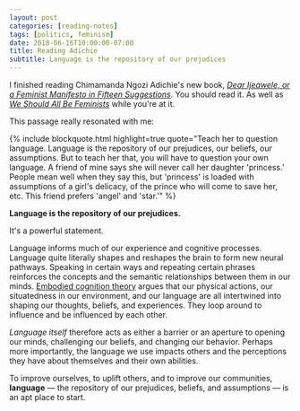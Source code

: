 ```yaml
---
layout: post
categories: [reading-notes]
tags: [politics, feminism]
date: 2018-06-16T10:00:00-07:00
title: Reading Adichie
subtitle: Language is the repository of our prejudices
---
```


I finished reading Chimamanda Ngozi Adichie's new book, [*Dear Ijeawele, or a Feminist Manifesto in Fifteen Suggestions*](https://www.goodreads.com/book/show/33585392-dear-ijeawele-or-a-feminist-manifesto-in-fifteen-suggestions). You should read it. As well as [*We Should All Be Feminists*](https://www.goodreads.com/book/show/22738563-we-should-all-be-feminists) while you're at it.

<!--excerpt-->

This passage really resonated with me:

{% include blockquote.html
    highlight=true
    quote="Teach her to question language. Language is the repository of our prejudices, our beliefs, our assumptions. But to teach her that, you will have to question your own language. A friend of mine says she will never call her daughter 'princess.' People mean well when they say this, but 'princess' is loaded with assumptions of a girl's delicacy, of the prince who will come to save her, etc. This friend prefers 'angel' and 'star.'"
%}

**Language is the repository of our prejudices.**

It's a powerful statement.

Language informs much of our experience and cognitive processes. Language quite literally shapes and reshapes the brain to form new neural pathways. Speaking in certain ways and repeating certain phrases reinforces the concepts and the semantic relationships between them in our minds. [Embodied cognition theory](https://en.wikipedia.org/wiki/Embodied_cognition) argues that our physical actions, our situatedness in our environment, and our language are all intertwined into shaping our thoughts, beliefs, and experiences. They loop around to influence and be influenced by each other.

*Language itself* therefore acts as either a barrier or an aperture to opening our minds, challenging our beliefs, and changing our behavior. Perhaps more importantly, the language we use impacts others and the perceptions they have about themselves and their own abilities.

To improve ourselves, to uplift others, and to improve our communities, **language** &mdash; the repository of our prejudices, beliefs, and assumptions &mdash; is an apt place to start.
